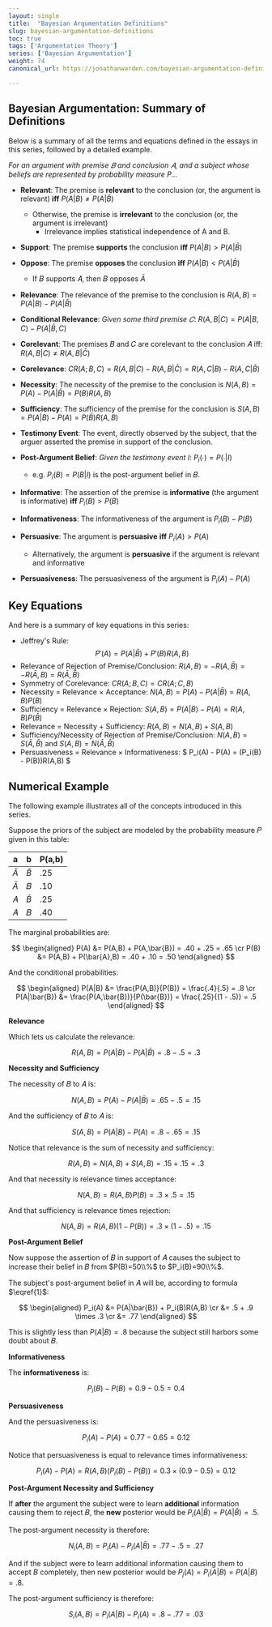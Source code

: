 ```yaml
---
layout: single
title:  "Bayesian Argumentation Definitions"
slug: bayesian-argumentation-definitions
toc: true
tags: ['Argumentation Theory']
series: ['Bayesian Argumentation']
weight: 74
canonical_url: https://jonathanwarden.com/bayesian-argumentation-definitions/

---
```


## Bayesian Argumentation: Summary of Definitions

Below is a summary of all the terms and equations defined in the essays in this series, followed by a detailed example.

*For an argument with premise 𝐵 and conclusion 𝐴, and a subject whose beliefs are represented by probability measure P...*

- **Relevant**: The premise is **relevant** to the conclusion (or, the argument is relevant) **iff** $P(A \vert B) ≠ P(A \vert \bar{B})$
    - Otherwise, the premise is **irrelevant** to the conclusion  (or, the argument is irrelevant)
        - Irrelevance implies statistical independence of A and B.

- **Support**: The premise **supports** the conclusion **iff** $P(A \vert B) > P(A \vert \bar{B})$

- **Oppose**: The premise **opposes** the conclusion **iff** $P(A \vert B) < P(A \vert \bar{B})$
    - If 𝐵 supports 𝐴, then 𝐵 opposes $\bar{A}$

- **Relevance**: The relevance of the premise to the conclusion is $R(A,B) = P(A \vert B) - P(A \vert \bar{B})$

- **Conditional Relevance**: *Given some third premise 𝐶*: $R(A,B \vert C) = P(A \vert B,C) - P(A \vert \bar{B},C)$

- **Corelevant**: The premises 𝐵 and 𝐶 are corelevant to the conclusion 𝐴 iff: $R(A,B \vert C) ≠ R(A,B \vert \bar{C})$

- **Corelevance**: $CR(A;B,C) = R(A,B \vert C) - R(A,B \vert \bar{C}) = R(A,C \vert B) - R(A,C \vert \bar{B})$

- **Necessity**: The necessity of the premise to the conclusion is $N(A,B) = P(A) - P(A \vert \bar{B}) = P(B)R(A,B)$

- **Sufficiency**: The sufficiency of the premise for the conclusion is $S(A,B) = P(A \vert B) - P(A) = P(\bar{B})R(A,B)$

- **Testimony Event**: The event, directly observed by the subject, that the arguer asserted the premise in support of the conclusion.

- **Post-Argument Belief**: *Given the testimony event I*: $P_i(∙) = P(∙ \vert I)$
    - e.g. $P_i(B) = P(B \vert I)$ is the post-argument belief in 𝐵.

- **Informative**: The assertion of the premise is **informative** (the argument is informative) **iff** $P_i(B) > P(B)$

- **Informativeness**: The informativeness of the argument is $P_i(B) - P(B)$

- **Persuasive**: The argument is **persuasive** **iff** $P_i(A) > P(A)$
    - Alternatively, the argument is **persuasive** if the argument is relevant and informative

- **Persuasiveness**: The persuasiveness of the argument is $P_i(A) - P(A)$


<!--

- **Necessity for Relevance**: The **necessity of claim 𝐶 for the relevance of premise 𝐵 to conclusion 𝐴** is the difference (absolute, percent, relative entropy, etc.) between $R(A,B)$ and $R(A,B \vert \bar{C})$$

- **Warrant**: The warrant is the premise with the highest necessity for the relevance of the premise to the conclusion. 
    - Given a set Σ of claims that the subject believes in, the warrant is:
    $ \text{arg}\,\max\limits_{S ∈ Σ}\,-R(A,B \vert \bar{S}) $$
-->


## Key Equations

And here is a summary of key equations in this series: $\label{1}$

- Jeffrey's Rule: $$P'(A) = P(A \vert \bar{B}) + P'(B)R(A,B)\tag{1} $$
- Relevance of Rejection of Premise/Conclusion: $R(A,B) = -R(A,\bar{B}) = -R(\bar{A},B) = R(\bar{A},\bar{B})$
- Symmetry of Corelevance: $CR(A;B,C) = CR(A;C,B)$
- Necessity = Relevance × Acceptance: $N(A,B) = P(A) - P(A \vert \bar{B}) = R(A,B)P(B)$
- Sufficiency = Relevance × Rejection: $S(A,B) = P(A \vert B) - P(A) = R(A,B)P(\bar{B})$
- Relevance = Necessity + Sufficiency: $R(A,B) = N(A,B) + S(A,B)$
- Sufficiency/Necessity of Rejection of Premise/Conclusion: $N(A,B) = S(\bar{A},\bar{B})$ and $S(A,B) = N(\bar{A},\bar{B})$
- Persuasiveness = Relevance × Informativeness: $ P_i(A) - P(A) = (P_i(B) - P(B))R(A,B) $


## Numerical Example

The following example illustrates all of the concepts introduced in this series.

Suppose the priors of the subject are modeled by the probability measure 𝑃 given in this table: 

| a | b | P(a,b)     |
| - | - | ---------- |
| $\bar{A}$ | $\bar{B}$ |  .25       |
| $\bar{A}$ | 𝐵 |  .10       |
| 𝐴 | $\bar{B}$ |  .25       |
| 𝐴 | 𝐵 |  .40       |

The marginal probabilities are:

$$
\begin{aligned}
    P(A) &= P(A,B) + P(A,\bar{B}) = .40 + .25 = .65 \cr
    P(B) &= P(A,B) + P(\bar{A},B) = .40 + .10 = .50
\end{aligned}
$$

And the conditional probabilities:

$$
\begin{aligned}
    P(A|B) &= \frac{P(A,B)}{P(B)} = \frac{.4}{.5} = .8  \cr
    P(A|\bar{B}) &= \frac{P(A,\bar{B})}{P(\bar{B})} = \frac{.25}{(1 - .5)} = .5
\end{aligned}
$$

**Relevance**


Which lets us calculate the relevance:

$$
    R(A,B) = P(A|B) - P(A|\bar{B}) = .8 - .5 = .3
$$

**Necessity and Sufficiency**

The necessity of 𝐵 to 𝐴 is:

$$
    N(A,B) = P(A) - P(A|\bar{B}) = .65 - .5 = .15
$$

And the sufficiency of 𝐵 to 𝐴 is:

$$
    S(A,B) = P(A|B) - P(A) = .8 - .65 = .15
$$

Notice that relevance is the sum of necessity and sufficiency:

$$
    R(A,B) = N(A,B) + S(A,B) = .15 + .15 = .3
$$

And that necessity is relevance times acceptance:

$$
    N(A,B) = R(A,B)P(B) = .3 \times .5 = .15
$$

And that sufficiency is relevance times rejection:

$$
    N(A,B) = R(A,B)(1 - P(B)) = .3 \times (1 - .5) = .15
$$



<!--
The necessity expressed as information gain would be (using log base 2):

$$
\begin{aligned}
    &P(A) log(\frac{P(A)}{P(A|\bar{B})}) + P(\bar{A}) log(\frac{P(\bar{A}))}{P(\bar{A}|\bar{B}}) \cr 
    &=  0.8 log(\frac{0.8}{0.3}) + (1-0.8) log\frac{(1-0.8)}{(1-0.3)} \cr
    &= .25 \text{ bits of information}
\end{aligned}
$$


p = .5
q = .77
p*math.log2(p/q) + (1-p)*math.log2((1-p)/(1-q))

import math
p = .8
q = .3
p*math.log2(p/q) + (1-p)*math.log2((1-p)/(1-q))

-->
**Post-Argument Belief**

Now suppose the assertion of 𝐵 in support of 𝐴 causes the subject to increase their belief in 𝐵 from $P(B)=50\\%$ to $P_i(B)=90\\%$.

The subject's post-argument belief in 𝐴 will be, according to formula $\eqref{1}$:

$$
\begin{aligned}
    P_i(A)  &= P(A|\bar{B}) + P_i(B)R(A,B)  \cr
            &= .5 + .9 \times .3  \cr
            &= .77
\end{aligned}
$$

This is slightly less than $P(A \vert B)=.8$ because the subject still harbors some doubt about 𝐵.



**Informativeness**

The **informativeness**  is:

$$
    P_i(B) - P(B) = 0.9 - 0.5 = 0.4
$$

<!--
$$
\begin{aligned}
        &P_i(B) log(\frac{P_i(B)}{P(B)}) + P_i(\bar{B}) log(\frac{P_i(\bar{B})}{P(\bar{B})})  \cr
        &= P_i(B) log(\frac{.99}{.5}) + P_i(.01) log(\frac{.01}{.5}) \cr
        &= 0.53 \text{ bits of information}

\end{aligned}
$$
-->

<!--
import math
p = .90
q = .5
p*math.log2(p/q) + (1-p)*math.log2((1-p)/(1-q))
-->

**Persuasiveness**

And the persuasiveness is:

$$
    P_i(A) - P(A) = 0.77 - 0.65 = 0.12
$$

Notice that persuasiveness is equal to relevance times informativeness:

$$
   P_i(A) - P(A) = R(A,B)(P_i(B) - P(B)) = 0.3 × (0.9 - 0.5) = 0.12
$$

**Post-Argument Necessity and Sufficiency**

If **after** the argument the subject were to learn **additional** information causing them to reject 𝐵, the **new** posterior would be $P_i(A \vert \bar{B}) = P(A \vert \bar{B}) = .5$. 

The post-argument necessity is therefore:

$$
    N_i(A,B) = P_i(A) - P_i(A | \bar{B}) = .77 - .5 = .27
$$

And if the subject were to learn additional information causing them to accept $B$ completely, then new posterior would be $P_j(A) = P_i(A \vert B) = P(A \vert B) = .8$.

The post-argument sufficiency is therefore:

$$
    S_i(A,B) = P_i(A \vert B) - P_i(A) = .8 - .77 = .03
$$

[^1]: Hahn, U., & Oaksford, M. (2007). The rationality of informal argumentation: A Bayesian approach to reasoning fallacies. (https://psycnet.apa.org/record/2007-10421-007) Psychological Review, 114(3), 704–732. https://doi.org/10.1037/0033-295X.114.3.704
[^2]: Hahn, U., Oaksford, M., & Harris, A. J. L. (2013). Testimony and argument: A Bayesian perspective. (https://psycnet.apa.org/record/2013-00206-002). In F. Zenker (Ed.), Bayesian argumentation: The practical side of probability (pp. 15–38). Springer Science + Business Media. https://doi.org/10.1007/978-94-007-5357-0_2
[^3]: Oaksford, M., & Hahn, U. (2013). Why are we convinced by the ad hominem argument?: Bayesian source reliability and pragma-dialectical discussion rules. In F. Zenker (Ed.), Bayesian argumentation: The practical side of probability (pp. 39–58). Springer Science + Business Media. https://doi.org/10.1007/978-94-007-5357-0_3



<!--

Persuasiveness expressed as information gain would be:

$$
\begin{aligned}
    &P_i(A) log(\frac{P_i(A)}{P(A)}) + P_i(\bar{A}) log(\frac{P_i(\bar{A})}{P(\bar{A})}) \cr 
    &=  0.8 log(\frac{0.8}{0.5}) + (1-0.8) log\frac{(1-0.8)}{(1-0.5)} \cr
    &= 0.32\text{ bits of information}
\end{aligned}
$$
-->

<!--
p = .5
q = .77
p*math.log2(p/q) + (1-p)*math.log2((1-p)/(1-q))
-->


<style>
.sample-distribution {
    table-layout: auto; 
    display: table;
    width: 100%;
    max-width: 250px;
    margin: 25px auto;
} 

.example
{
  margin: auto;
  background-color: lightgrey;
  border: 1px solid black;
  max-width: 600px;
  padding-top: 1em;
  padding-bottom: 0px;
  padding-left: 1em;
  padding-right: 1em;
  margin-bottom:  1em;
}

.example h3 {
    margin-top: 0px;
}


</style>






